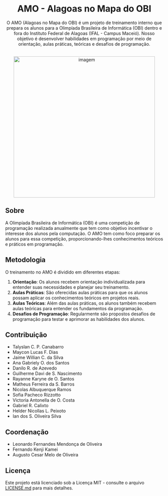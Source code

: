 <h1 align="center"> AMO - Alagoas no Mapa do OBI</h1>

<p align="center">
O AMO (Alagoas no Mapa do OBI) é um projeto de treinamento interno que prepara os alunos para a Olimpíada Brasileira de Informática (OBI) dentro e fora do Instituto Federal de Alagoas (IFAL - Campus Maceió). 
Nosso objetivo é desenvolver habilidades em programação por meio de orientação, aulas práticas, teóricas e desafios de programação.
</p>

<br/>

<div  align="center" >
  <img height="450" src="https://github.com/engsoft-ifal/treinamento-interno-amo/assets/78499700/909401ec-f62c-49ba-a082-fba0f9612985" alt="imagem"/>
</div>

## Sobre

A Olimpíada Brasileira de Informática (OBI) é uma competição de programação realizada anualmente que tem como objetivo incentivar o interesse dos alunos pela computação. O AMO tem como foco preparar os alunos para essa competição, proporcionando-lhes conhecimentos teóricos e práticos em programação.

## Metodologia

O treinamento no AMO é dividido em diferentes etapas:

1. **Orientação**: Os alunos recebem orientação individualizada para entender suas necessidades e planejar seu treinamento.
2. **Aulas Práticas**: São oferecidas aulas práticas para que os alunos possam aplicar os conhecimentos teóricos em projetos reais.
3. **Aulas Teóricas**: Além das aulas práticas, os alunos também recebem aulas teóricas para entender os fundamentos da programação.
4. **Desafios de Programação**: Regularmente são propostos desafios de programação para testar e aprimorar as habilidades dos alunos.

## Contribuição

- Talyslan C. P. Canabarro
- Maycon Lucas F. Dias
- Jaime Willian C. da Silva
- Ana Gabriely O. dos Santos
- Danilo R. de Azevedo
- Guilherme Davi de S. Nascimento
- Rayanne Karyne de O. Santos
- Matheus Ferreira da S. Barros
- Nicolas Albuquerque Ramos
- Sofia Pacheco Rizzotto
- Victoria Antonella de O. Costa
- Gabriel R. Calixto
- Helder Nicollas L. Peixoto
- Ian dos S. Oliveira Silva

## Coordenação

- Leonardo Fernandes Mendonça de Oliveira
- Fernando Kenji Kamei
- Augusto Cesar Melo de Oliveira 

## Licença

Este projeto está licenciado sob a Licença MIT - consulte o arquivo [LICENSE.md](LICENSE.md) para mais detalhes.
